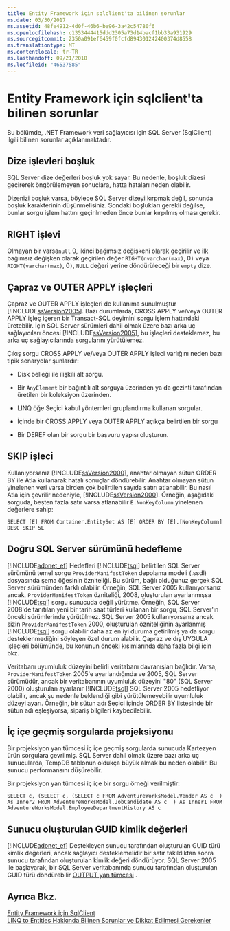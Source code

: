```yaml
---
title: Entity Framework için sqlclient'ta bilinen sorunlar
ms.date: 03/30/2017
ms.assetid: 48fe4912-4d0f-46b6-be96-3a42c54780f6
ms.openlocfilehash: c1353444415ddd2305a73d14bacf1bb33a931929
ms.sourcegitcommit: 2350a091ef6459f0fcfd894301242400374d8558
ms.translationtype: MT
ms.contentlocale: tr-TR
ms.lasthandoff: 09/21/2018
ms.locfileid: "46537585"
---
```

# <a name="known-issues-in-sqlclient-for-entity-framework"></a>Entity Framework için sqlclient'ta bilinen sorunlar
Bu bölümde, .NET Framework veri sağlayıcısı için SQL Server (SqlClient) ilgili bilinen sorunlar açıklanmaktadır.  
  
## <a name="trailing-spaces-in-string-functions"></a>Dize işlevleri boşluk  
 SQL Server dize değerleri boşluk yok sayar. Bu nedenle, boşluk dizesi geçirerek öngörülemeyen sonuçlara, hatta hataları neden olabilir.  
  
 Dizenizi boşluk varsa, böylece SQL Server dizeyi kırpmak değil, sonunda boşluk karakterinin düşünmelisiniz. Sondaki boşlukları gerekli değilse, bunlar sorgu işlem hattını geçirilmeden önce bunlar kırpılmış olması gerekir.  
  
## <a name="right-function"></a>RIGHT işlevi  
 Olmayan bir varsa`null` 0, ikinci bağımsız değişkeni olarak geçirilir ve ilk bağımsız değişken olarak geçirilen değer `RIGHT(nvarchar(max)`, 0`)` veya `RIGHT(varchar(max)`, 0`)`, `NULL` değeri yerine döndürüleceği bir `empty` dize.  
  
## <a name="cross-and-outer-apply-operators"></a>Çapraz ve OUTER APPLY işleçleri  
 Çapraz ve OUTER APPLY işleçleri de kullanıma sunulmuştur [!INCLUDE[ssVersion2005](../../../../../includes/ssversion2005-md.md)]. Bazı durumlarda, CROSS APPLY ve/veya OUTER APPLY işleç içeren bir Transact-SQL deyimini sorgu işlem hattındaki üretebilir. İçin SQL Server sürümleri dahil olmak üzere bazı arka uç sağlayıcıları öncesi [!INCLUDE[ssVersion2005](../../../../../includes/ssversion2005-md.md)], bu işleçleri desteklemez, bu arka uç sağlayıcılarında sorgularını yürütülemez.  
  
 Çıkış sorgu CROSS APPLY ve/veya OUTER APPLY işleci varlığını neden bazı tipik senaryolar şunlardır:  
  
-   Disk belleği ile ilişkili alt sorgu.  
  
-   Bir `AnyElement` bir bağıntılı alt sorguya üzerinden ya da gezinti tarafından üretilen bir koleksiyon üzerinden.  
  
-   LINQ öğe Seçici kabul yöntemleri gruplandırma kullanan sorgular.  
  
-   İçinde bir CROSS APPLY veya OUTER APPLY açıkça belirtilen bir sorgu  
  
-   Bir DEREF olan bir sorgu bir başvuru yapısı oluşturun.  
  
## <a name="skip-operator"></a>SKIP işleci  
 Kullanıyorsanız [!INCLUDE[ssVersion2000](../../../../../includes/ssversion2000-md.md)], anahtar olmayan sütun ORDER BY ile Atla kullanarak hatalı sonuçlar döndürebilir. Anahtar olmayan sütun yinelenen veri varsa birden çok belirtilen sayıda satırı atlanabilir. Bu nasıl Atla için çevrilir nedeniyle, [!INCLUDE[ssVersion2000](../../../../../includes/ssversion2000-md.md)]. Örneğin, aşağıdaki sorguda, beşten fazla satır varsa atlanabilir `E.NonKeyColumn` yinelenen değerlere sahip:  
  
```  
SELECT [E] FROM Container.EntitySet AS [E] ORDER BY [E].[NonKeyColumn] DESC SKIP 5L  
```  
  
## <a name="targeting-the-correct-sql-server-version"></a>Doğru SQL Server sürümünü hedefleme  
 [!INCLUDE[adonet_ef](../../../../../includes/adonet-ef-md.md)] Hedefleri [!INCLUDE[tsql](../../../../../includes/tsql-md.md)] belirtilen SQL Server sürümünü temel sorgu `ProviderManifestToken` depolama modeli (.ssdl) dosyasında şema öğesinin özniteliği. Bu sürüm, bağlı olduğunuz gerçek SQL Server sürümünden farklı olabilir. Örneğin, SQL Server 2005 kullanıyorsanız ancak, `ProviderManifestToken` özniteliği, 2008, oluşturulan ayarlanmışsa [!INCLUDE[tsql](../../../../../includes/tsql-md.md)] sorgu sunucuda değil yürütme. Örneğin, SQL Server 2008'de tanıtılan yeni bir tarih saat türleri kullanan bir sorgu, SQL Server'ın önceki sürümlerinde yürütülmez. SQL Server 2005 kullanıyorsanız ancak sizin `ProviderManifestToken` 2000, oluşturulan özniteliğinin ayarlanmış [!INCLUDE[tsql](../../../../../includes/tsql-md.md)] sorgu olabilir daha az en iyi duruma getirilmiş ya da sorgu desteklenmediğini söyleyen özel durum alabilir. Çapraz ve dış UYGULA işleçleri bölümünde, bu konunun önceki kısımlarında daha fazla bilgi için bkz.  
  
 Veritabanı uyumluluk düzeyini belirli veritabanı davranışları bağlıdır. Varsa, `ProviderManifestToken` 2005'e ayarlandığında ve 2005, SQL Server sürümüdür, ancak bir veritabanının uyumluluk düzeyini "80" (SQL Server 2000) oluşturulan ayarlanır [!INCLUDE[tsql](../../../../../includes/tsql-md.md)] SQL Server 2005 hedefliyor olabilir, ancak şu nedenle beklendiği gibi yürütülemeyebilir uyumluluk düzeyi ayarı. Örneğin, bir sütun adı Seçici içinde ORDER BY listesinde bir sütun adı eşleşiyorsa, sipariş bilgileri kaybedilebilir.  
  
## <a name="nested-queries-in-projection"></a>İç içe geçmiş sorgularda projeksiyonu  
 Bir projeksiyon yan tümcesi iç içe geçmiş sorgularda sunucuda Kartezyen ürün sorgulara çevrilmiş. SQL Server dahil olmak üzere bazı arka uç sunucularda, TempDB tablonun oldukça büyük almak bu neden olabilir. Bu sunucu performansını düşürebilir.  
  
 Bir projeksiyon yan tümcesi iç içe bir sorgu örneği verilmiştir:  
  
```  
SELECT c, (SELECT c, (SELECT c FROM AdventureWorksModel.Vendor AS c  ) As Inner2 FROM AdventureWorksModel.JobCandidate AS c  ) As Inner1 FROM AdventureWorksModel.EmployeeDepartmentHistory AS c  
```  
  
## <a name="server-generated-guid-identity-values"></a>Sunucu oluşturulan GUID kimlik değerleri  
 [!INCLUDE[adonet_ef](../../../../../includes/adonet-ef-md.md)] Destekleyen sunucu tarafından oluşturulan GUID türü kimlik değerleri, ancak sağlayıcı desteklemelidir bir satır takıldıktan sonra sunucu tarafından oluşturulan kimlik değeri döndürüyor. SQL Server 2005 ile başlayarak, bir SQL Server veritabanında sunucu tarafından oluşturulan GUID türü döndürebilir [OUTPUT yan tümcesi](https://go.microsoft.com/fwlink/?LinkId=169400) .  
  
## <a name="see-also"></a>Ayrıca Bkz.  
 [Entity Framework için SqlClient](../../../../../docs/framework/data/adonet/ef/sqlclient-for-the-entity-framework.md)  
 [LINQ to Entities Hakkında Bilinen Sorunlar ve Dikkat Edilmesi Gerekenler](../../../../../docs/framework/data/adonet/ef/language-reference/known-issues-and-considerations-in-linq-to-entities.md)
